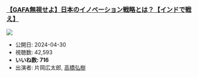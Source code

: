 ### [【GAFA無視せよ】日本のイノベーション戦略とは？【インドで戦え】](https://www.youtube.com/watch?v=PD793qooxTU)
[![](https://img.youtube.com/vi/PD793qooxTU/sddefault.jpg)](https://www.youtube.com/watch?v=PD793qooxTU)
-   公開日: 2024-04-30
-   視聴数: 42,593
-   **いいね数: 716**
-   出演者: 片岡広太郎, [高橋弘樹](/rehacq_fan/people/高橋弘樹 "wikilink")
